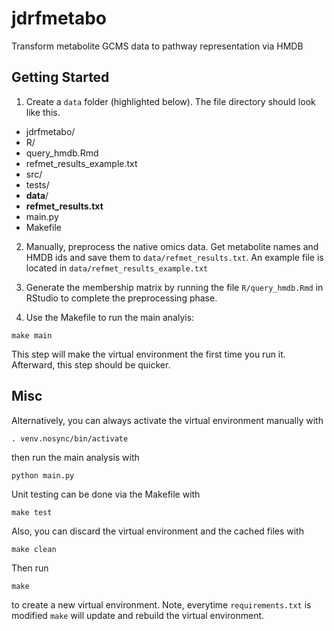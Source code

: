 # jdrfmetabo
Transform metabolite GCMS data to pathway representation via HMDB

## Getting Started
1) Create a `data` folder (highlighted below). The file directory should look like this.
-  jdrfmetabo/
 - R/
  - query_hmdb.Rmd
 - refmet_results_example.txt
 - src/
 - tests/
 - **data**/
  - **refmet_results.txt**
 - main.py
 - Makefile

2) Manually, preprocess the native omics data. Get metabolite names and HMDB ids and save
them to `data/refmet_results.txt`. An example file is located in
`data/refmet_results_example.txt`

3) Generate the membership matrix by running the file `R/query_hmdb.Rmd` in RStudio to complete the preprocessing phase.

4) Use the Makefile to run the main analyis:
 ```
 make main
 ```
 This step will make the virtual environment the first time you run it. Afterward, this step should be quicker.

## Misc
Alternatively, you can always activate the virtual environment manually with
 ```
. venv.nosync/bin/activate
 ```
then run the main analysis with
 ```
python main.py
 ```
Unit testing can be done via the Makefile with
```
make test
```
Also, you can discard the virtual environment and the cached files with
```
make clean
```
Then run
```
make
```
to create a new virtual environment. Note, everytime `requirements.txt` is modified `make` will update and rebuild the virtual environment.
